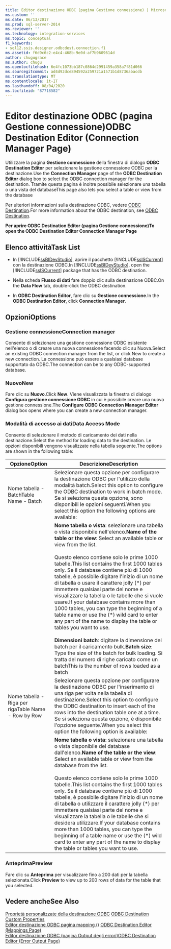```yaml
---
title: Editor destinazione ODBC (pagina Gestione connessione) | Microsoft Docs
ms.custom: ''
ms.date: 06/13/2017
ms.prod: sql-server-2014
ms.reviewer: ''
ms.technology: integration-services
ms.topic: conceptual
f1_keywords:
- sql12.ssis.designer.odbcdest.connection.f1
ms.assetid: f6d9c6c2-e4c4-468b-9e0d-af7b9609614d
author: chugugrace
ms.author: chugu
ms.openlocfilehash: 6e4fc1073bb187c0864d2991459a358a7f81d066
ms.sourcegitcommit: ad4d92dce894592a259721a1571b1d8736abacdb
ms.translationtype: MT
ms.contentlocale: it-IT
ms.lasthandoff: 08/04/2020
ms.locfileid: "87718582"
---
```

# <a name="odbc-destination-editor-connection-manager-page"></a><span data-ttu-id="12deb-102">Editor destinazione ODBC (pagina Gestione connessione)</span><span class="sxs-lookup"><span data-stu-id="12deb-102">ODBC Destination Editor (Connection Manager Page)</span></span>
  <span data-ttu-id="12deb-103">Utilizzare la pagina **Gestione connessione** della finestra di dialogo **ODBC Destination Editor** per selezionare la gestione connessione ODBC per la destinazione.</span><span class="sxs-lookup"><span data-stu-id="12deb-103">Use the **Connection Manager** page of the **ODBC Destination Editor** dialog box to select the ODBC connection manager for the destination.</span></span> <span data-ttu-id="12deb-104">Tramite questa pagina è inoltre possibile selezionare una tabella o una vista del database</span><span class="sxs-lookup"><span data-stu-id="12deb-104">This page also lets you select a table or view from the database</span></span>  
  
 <span data-ttu-id="12deb-105">Per ulteriori informazioni sulla destinazione ODBC, vedere [ODBC Destination](data-flow/odbc-destination.md).</span><span class="sxs-lookup"><span data-stu-id="12deb-105">For more information about the ODBC destination, see [ODBC Destination](data-flow/odbc-destination.md).</span></span>  
  
 <span data-ttu-id="12deb-106">**Per aprire ODBC Destination Editor (pagina Gestione connessione)**</span><span class="sxs-lookup"><span data-stu-id="12deb-106">**To open the ODBC Destination Editor Connection Manager Page**</span></span>  
  
## <a name="task-list"></a><span data-ttu-id="12deb-107">Elenco attività</span><span class="sxs-lookup"><span data-stu-id="12deb-107">Task List</span></span>  
  
-   <span data-ttu-id="12deb-108">In [!INCLUDE[ssBIDevStudio](../includes/ssbidevstudio-md.md)], aprire il pacchetto [!INCLUDE[ssISCurrent](../includes/ssiscurrent-md.md)] con la destinazione ODBC.</span><span class="sxs-lookup"><span data-stu-id="12deb-108">In [!INCLUDE[ssBIDevStudio](../includes/ssbidevstudio-md.md)], open the [!INCLUDE[ssISCurrent](../includes/ssiscurrent-md.md)] package that has the ODBC destination.</span></span>  
  
-   <span data-ttu-id="12deb-109">Nella scheda **Flusso di dati** fare doppio clic sulla destinazione ODBC.</span><span class="sxs-lookup"><span data-stu-id="12deb-109">On the **Data Flow** tab, double-click the ODBC destination.</span></span>  
  
-   <span data-ttu-id="12deb-110">In **ODBC Destination Editor**, fare clic su **Gestione connessione**.</span><span class="sxs-lookup"><span data-stu-id="12deb-110">In the **ODBC Destination Editor**, click **Connection Manager**.</span></span>  
  
## <a name="options"></a><span data-ttu-id="12deb-111">Opzioni</span><span class="sxs-lookup"><span data-stu-id="12deb-111">Options</span></span>  
  
### <a name="connection-manager"></a><span data-ttu-id="12deb-112">Gestione connessione</span><span class="sxs-lookup"><span data-stu-id="12deb-112">Connection manager</span></span>  
 <span data-ttu-id="12deb-113">Consente di selezionare una gestione connessione ODBC esistente nell'elenco o di creare una nuova connessione facendo clic su Nuova.</span><span class="sxs-lookup"><span data-stu-id="12deb-113">Select an existing ODBC connection manager from the list, or click New to create a new connection.</span></span> <span data-ttu-id="12deb-114">La connessione può essere a qualsiasi database supportato da ODBC.</span><span class="sxs-lookup"><span data-stu-id="12deb-114">The connection can be to any ODBC-supported database.</span></span>  
  
### <a name="new"></a><span data-ttu-id="12deb-115">Nuovo</span><span class="sxs-lookup"><span data-stu-id="12deb-115">New</span></span>  
 <span data-ttu-id="12deb-116">Fare clic su **Nuovo**.</span><span class="sxs-lookup"><span data-stu-id="12deb-116">Click **New**.</span></span> <span data-ttu-id="12deb-117">Viene visualizzata la finestra di dialogo **Configura gestione connessione ODBC** in cui è possibile creare una nuova gestione connessione.</span><span class="sxs-lookup"><span data-stu-id="12deb-117">The **Configure ODBC Connection Manager Editor** dialog box opens where you can create a new connection manager.</span></span>  
  
### <a name="data-access-mode"></a><span data-ttu-id="12deb-118">Modalità di accesso ai dati</span><span class="sxs-lookup"><span data-stu-id="12deb-118">Data Access Mode</span></span>  
 <span data-ttu-id="12deb-119">Consente di selezionare il metodo di caricamento dei dati nella destinazione.</span><span class="sxs-lookup"><span data-stu-id="12deb-119">Select the method for loading data to the destination.</span></span> <span data-ttu-id="12deb-120">Le opzioni disponibili vengono visualizzate nella tabella seguente.</span><span class="sxs-lookup"><span data-stu-id="12deb-120">The options are shown in the following table:</span></span>  
  
|<span data-ttu-id="12deb-121">Opzione</span><span class="sxs-lookup"><span data-stu-id="12deb-121">Option</span></span>|<span data-ttu-id="12deb-122">Descrizione</span><span class="sxs-lookup"><span data-stu-id="12deb-122">Description</span></span>|  
|------------|-----------------|  
|<span data-ttu-id="12deb-123">Nome tabella - Batch</span><span class="sxs-lookup"><span data-stu-id="12deb-123">Table Name - Batch</span></span>|<span data-ttu-id="12deb-124">Selezionare questa opzione per configurare la destinazione ODBC per l'utilizzo della modalità batch.</span><span class="sxs-lookup"><span data-stu-id="12deb-124">Select this option to configure the ODBC destination to work in batch mode.</span></span> <span data-ttu-id="12deb-125">Se si seleziona questa opzione, sono disponibili le opzioni seguenti.</span><span class="sxs-lookup"><span data-stu-id="12deb-125">When you select this option the following options are available:</span></span>|  
||<span data-ttu-id="12deb-126">**Nome tabella o vista**: selezionare una tabella o vista disponibile nell'elenco.</span><span class="sxs-lookup"><span data-stu-id="12deb-126">**Name of the table or the view**: Select an available table or view from the list.</span></span><br /><br /> <span data-ttu-id="12deb-127">Questo elenco contiene solo le prime 1000 tabelle.</span><span class="sxs-lookup"><span data-stu-id="12deb-127">This list contains the first 1000 tables only.</span></span> <span data-ttu-id="12deb-128">Se il database contiene più di 1000 tabelle, è possibile digitare l'inizio di un nome di tabella o usare il carattere jolly (\*) per immettere qualsiasi parte del nome e visualizzare la tabella o le tabelle che si vuole usare.</span><span class="sxs-lookup"><span data-stu-id="12deb-128">If your database contains more than 1000 tables, you can type the beginning of a table name or use the (\*) wild card to enter any part of the name to display the table or tables you want to use.</span></span><br /><br /> <span data-ttu-id="12deb-129">**Dimensioni batch**: digitare la dimensione del batch per il caricamento bulk.</span><span class="sxs-lookup"><span data-stu-id="12deb-129">**Batch size**: Type the size of the batch for bulk loading.</span></span> <span data-ttu-id="12deb-130">Si tratta del numero di righe caricato come un batch</span><span class="sxs-lookup"><span data-stu-id="12deb-130">This is the number of rows loaded as a batch</span></span>|  
|<span data-ttu-id="12deb-131">Nome tabella - Riga per riga</span><span class="sxs-lookup"><span data-stu-id="12deb-131">Table Name - Row by Row</span></span>|<span data-ttu-id="12deb-132">Selezionare questa opzione per configurare la destinazione ODBC per l'inserimento di una riga per volta nella tabella di destinazione.</span><span class="sxs-lookup"><span data-stu-id="12deb-132">Select this option to configure the ODBC destination to insert each of the rows into the destination table one at a time.</span></span> <span data-ttu-id="12deb-133">Se si seleziona questa opzione, è disponibile l'opzione seguente.</span><span class="sxs-lookup"><span data-stu-id="12deb-133">When you select this option the following option is available:</span></span>|  
||<span data-ttu-id="12deb-134">**Nome tabella o vista**: selezionare una tabella o vista disponibile del database dall'elenco.</span><span class="sxs-lookup"><span data-stu-id="12deb-134">**Name of the table or the view**: Select an available table or view from the database from the list.</span></span><br /><br /> <span data-ttu-id="12deb-135">Questo elenco contiene solo le prime 1000 tabelle.</span><span class="sxs-lookup"><span data-stu-id="12deb-135">This list contains the first 1000 tables only.</span></span> <span data-ttu-id="12deb-136">Se il database contiene più di 1000 tabelle, è possibile digitare l'inizio di un nome di tabella o utilizzare il carattere jolly (\*) per immettere qualsiasi parte del nome e visualizzare la tabella o le tabelle che si desidera utilizzare.</span><span class="sxs-lookup"><span data-stu-id="12deb-136">If your database contains more than 1000 tables, you can type the beginning of a table name or use the (\*) wild card to enter any part of the name to display the table or tables you want to use.</span></span>|  
  
### <a name="preview"></a><span data-ttu-id="12deb-137">Anteprima</span><span class="sxs-lookup"><span data-stu-id="12deb-137">Preview</span></span>  
 <span data-ttu-id="12deb-138">Fare clic su **Anteprima** per visualizzare fino a 200 dati per la tabella selezionata.</span><span class="sxs-lookup"><span data-stu-id="12deb-138">Click **Preview** to view up to 200 rows of data for the table that you selected.</span></span>  
  
## <a name="see-also"></a><span data-ttu-id="12deb-139">Vedere anche</span><span class="sxs-lookup"><span data-stu-id="12deb-139">See Also</span></span>  
 <span data-ttu-id="12deb-140">[Proprietà personalizzate della destinazione ODBC](data-flow/odbc-destination-custom-properties.md) </span><span class="sxs-lookup"><span data-stu-id="12deb-140">[ODBC Destination Custom Properties](data-flow/odbc-destination-custom-properties.md) </span></span>  
 <span data-ttu-id="12deb-141">[Editor destinazione ODBC pagina mapping &#40;&#41;](../../2014/integration-services/odbc-destination-editor-mappings-page.md) </span><span class="sxs-lookup"><span data-stu-id="12deb-141">[ODBC Destination Editor &#40;Mappings Page&#41;](../../2014/integration-services/odbc-destination-editor-mappings-page.md) </span></span>  
 [<span data-ttu-id="12deb-142">Editor destinazione ODBC &#40;pagina Output degli errori&#41;</span><span class="sxs-lookup"><span data-stu-id="12deb-142">ODBC Destination Editor &#40;Error Output Page&#41;</span></span>](../../2014/integration-services/odbc-destination-editor-error-output-page.md)  
  
  
